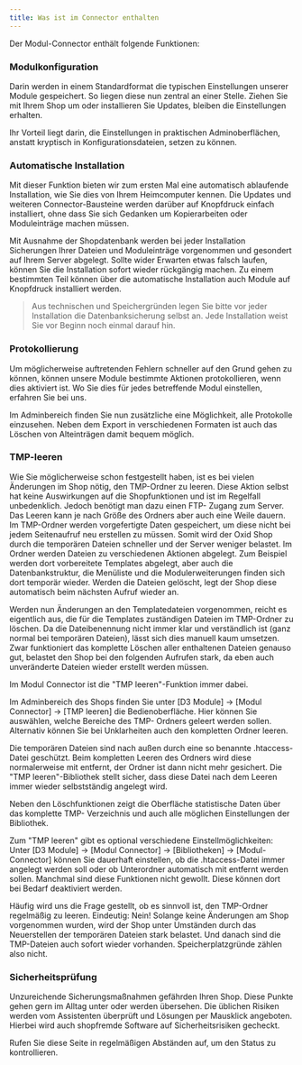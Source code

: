 ```yaml
---
title: Was ist im Connector enthalten
---
```


Der Modul-Connector enthält folgende Funktionen:

### Modulkonfiguration

Darin werden in einem Standardformat die typischen Einstellungen unserer Module
gespeichert. So liegen diese nun zentral an einer Stelle. Ziehen Sie mit Ihrem Shop um oder
installieren Sie Updates, bleiben die Einstellungen erhalten.

Ihr Vorteil liegt darin, die Einstellungen in praktischen Adminoberflächen, anstatt kryptisch in
Konfigurationsdateien, setzen zu können.

### Automatische Installation

Mit dieser Funktion bieten wir zum ersten Mal eine automatisch ablaufende Installation, wie
Sie dies von Ihrem Heimcomputer kennen. Die Updates und weiteren Connector-Bausteine
werden darüber auf Knopfdruck einfach installiert, ohne dass Sie sich Gedanken um
Kopierarbeiten oder Moduleinträge machen müssen.

Mit Ausnahme der Shopdatenbank werden bei jeder Installation Sicherungen Ihrer Dateien
und Moduleinträge vorgenommen und gesondert auf Ihrem Server abgelegt. Sollte wider
Erwarten etwas falsch laufen, können Sie die Installation sofort wieder rückgängig machen.
Zu einem bestimmten Teil können über die automatische Installation auch Module auf
Knopfdruck installiert werden.

> Aus technischen und Speichergründen legen Sie bitte vor jeder Installation die
Datenbanksicherung selbst an. Jede Installation weist Sie vor Beginn noch einmal darauf hin.

### Protokollierung

Um möglicherweise auftretenden Fehlern schneller auf den Grund gehen zu können, können
unsere Module bestimmte Aktionen protokollieren, wenn dies aktiviert ist. Wo Sie dies für
jedes betreffende Modul einstellen, erfahren Sie bei uns.

Im Adminbereich finden Sie nun zusätzliche eine Möglichkeit, alle Protokolle einzusehen.
Neben dem Export in verschiedenen Formaten ist auch das Löschen von Alteinträgen damit
bequem möglich.

### TMP-leeren

Wie Sie möglicherweise schon festgestellt haben, ist es bei vielen Änderungen im Shop nötig,
den TMP-Ordner zu leeren. Diese Aktion selbst hat keine Auswirkungen auf die
Shopfunktionen und ist im Regelfall unbedenklich. Jedoch benötigt man dazu einen FTP-
Zugang zum Server. Das Leeren kann je nach Größe des Ordners aber auch eine Weile dauern.
Im TMP-Ordner werden vorgefertigte Daten gespeichert, um diese nicht bei jedem
Seitenaufruf neu erstellen zu müssen. Somit wird der Oxid Shop durch die temporären Dateien
schneller und der Server weniger belastet. Im Ordner werden Dateien zu verschiedenen
Aktionen abgelegt. Zum Beispiel werden dort vorbereitete Templates abgelegt, aber auch die
Datenbankstruktur, die Menüliste und die Modulerweiterungen finden sich dort temporär
wieder. Werden die Dateien gelöscht, legt der Shop diese automatisch beim nächsten Aufruf
wieder an.

Werden nun Änderungen an den Templatedateien vorgenommen, reicht es eigentlich aus, die
für die Templates zuständigen Dateien im TMP-Ordner zu löschen. Da die Dateibenennung
nicht immer klar und verständlich ist (ganz normal bei temporären Dateien), lässt sich dies
manuell kaum umsetzen. Zwar funktioniert das komplette Löschen aller enthaltenen Dateien
genauso gut, belastet den Shop bei den folgenden Aufrufen stark, da eben auch unveränderte
Dateien wieder erstellt werden müssen.

Im Modul Connector ist die "TMP leeren"-Funktion immer dabei.

Im Adminbereich des Shops finden Sie unter [D3 Module] -> [Modul Connector] ->
 [TMP leeren] die Bedienoberfläche. Hier können Sie auswählen, welche Bereiche des TMP-
Ordners geleert werden sollen. Alternativ können Sie bei Unklarheiten auch den kompletten
Ordner leeren.

Die temporären Dateien sind nach außen durch eine so benannte .htaccess-Datei geschützt.
Beim kompletten Leeren des Ordners wird diese normalerweise mit entfernt, der Ordner ist
dann nicht mehr gesichert. Die "TMP leeren"-Bibliothek stellt sicher, dass diese Datei nach
dem Leeren immer wieder selbstständig angelegt wird.

Neben den Löschfunktionen zeigt die Oberfläche statistische Daten über das komplette TMP-
Verzeichnis und auch alle möglichen Einstellungen der Bibliothek.

Zum "TMP leeren" gibt es optional verschiedene Einstellmöglichkeiten: Unter [D3 Module]
-> [Modul Connector] -> [Bibliotheken] -> [Modul-Connector] können Sie
dauerhaft einstellen, ob die .htaccess-Datei immer angelegt werden soll oder ob Unterordner
automatisch mit entfernt werden sollen. Manchmal sind diese Funktionen nicht gewollt. Diese
können dort bei Bedarf deaktiviert werden.

Häufig wird uns die Frage gestellt, ob es sinnvoll ist, den TMP-Ordner regelmäßig zu leeren.
Eindeutig: Nein! Solange keine Änderungen am Shop vorgenommen wurden, wird der Shop
unter Umständen durch das Neuerstellen der temporären Dateien stark belastet. Und danach
sind die TMP-Dateien auch sofort wieder vorhanden. Speicherplatzgründe zählen also nicht.

### Sicherheitsprüfung

Unzureichende Sicherungsmaßnahmen gefährden Ihren Shop. Diese Punkte gehen gern im
Alltag unter oder werden übersehen. Die üblichen Risiken werden vom Assistenten überprüft
und Lösungen per Mausklick angeboten. Hierbei wird auch shopfremde Software auf
Sicherheitsrisiken gecheckt.

Rufen Sie diese Seite in regelmäßigen Abständen auf, um den Status zu kontrollieren.